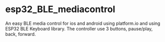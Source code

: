 # esp32_BLE_mediacontrol

An easy BLE media control for ios and android using platform.io and using ESP32 BLE Keyboard library.
The controller use 3 buttons, pause/play, back, forward.
